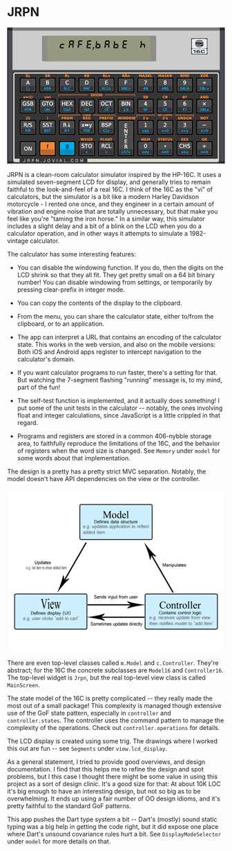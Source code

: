 # JRPN

![](dartdoc/screenshot.png)

JRPN is a clean-room calculator simulator inspired by the HP-16C.
It uses a simulated seven-segment LCD for display, and
generally tries to remain faithful to the look-and-feel
of a real 16C.  I think of the 16C as the "vi" of calculators,
but the simulator is a bit like a modern Harley Davidson
motorcycle - I rented one once, and they engineer in a
certain amount of vibration and engine noise that are
totally unnecessary, but that make you feel like you're
"taming the iron horse."  In a similar way, this simulator
includes a slight delay and a bit of a blink on the LCD
when you do a calculator operation, and in other ways it
attempts to simulate a 1982-vintage calculator.

The calculator has some interesting features:

  * You can disable the windowing function.  If you do,
    then the digits on the LCD shrink so that they all fit.
    They get pretty small on a 64 bit binary number!  You can
    disable windowing from settings, or temporarily by pressing
    clear-prefix in integer mode.

  * You can copy the contents of the display to the clipboard.

  * From the menu, you can share the calculator state, either
    to/from the clipboard, or to an application.

  * The app can interpret a URL that contains an encoding of
    the calculator state.  This works in the web version, and
    also on the mobile versions:  Both iOS and Android apps
    register to intercept navigation to the calculator's domain.

  * If you want calculator programs to run faster, there's a setting
    for that.  But watching the 7-segment flashing "running" message
    is, to my mind, part of the fun!

  * The self-test function is implemented, and it actually does
    something!  I put some of the unit tests in the calculator --
    notably, the ones involving float and integer calculations,
    since JavaScript is a little crippled in that regard.

  * Programs and registers are stored in a common 406-nybble
    storage area, to faithfully reproduce the limitations of
    the 16C, and the behavior of registers when the word
    size is changed.  See `Memory` under `model` for some
    words about that implementation.

The design is a pretty has a pretty strict MVC separation.
Notably, the model doesn't have API dependencies on the
view or the controller.

![](dartdoc/mvc.png)

There are even top-level classes called `m.Model` and `c.Controller`.
They're abstract; for the 16C the concrete subclasses are `Model16`
and `Controller16`.  The top-level widget is `Jrpn`, but the real
top-level view class is called `MainScreen`. 

The state model of the 16C is pretty complicated -- they really
made the most out of a small package!  This complexity is managed
though extensive use of the GoF state pattern, especially in
`controller` and `controller.states`.  The controller uses the
command pattern to manage the complexity of the operations.
Check out `controller.operations` for details.

The LCD display is created using some trig.  The drawings where I
worked this out are fun -- see `Segments` under `view.lcd_display`.

As a general statement, I tried to provide good overviews, and
design documentation.  I find that this helps me to refine the
design and spot problems, but I this case I thought there might
be some value in using this project as a sort of design clinic.
It's a good size for that:  At about 10K LOC it's big enough to
have an interesting design, but not so big as to be overwhelming.
It ends up using a fair number of OO design idioms, and it's pretty
faithful to the standard GoF patterns.  

This app pushes the Dart type system a bit -- Dart's (mostly) 
sound static typing was a big help in getting the code right, 
but it did expose one place where Dart's unsound covariance 
rules hurt a bit.  See `DisplayModeSelector` under `model`
for more details on that.
